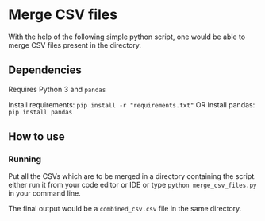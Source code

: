 # Merge CSV files
With the help of the following simple python script, one would be able to merge CSV files present in the directory. 

## Dependencies
Requires Python 3 and `pandas`

Install requirements: `pip install -r "requirements.txt"`
OR 
Install pandas: `pip install pandas`

## How to use
### Running
Put all the CSVs which are to be merged in a directory containing the script. 
either run it from your code editor or IDE or type `python merge_csv_files.py` in your command line.

The final output would be a `combined_csv.csv` file in the same directory. 
